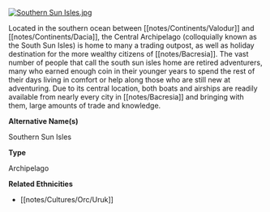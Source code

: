 
[![](assets/central%20islands.jpg "Southern Sun Isles.jpg")](/i/2481300 "Southern Sun Isles.jpg")

Located in the southern ocean between [[notes/Continents/Valodur]] and [[notes/Continents/Dacia]], the Central Archipelago (colloquially known as the South Sun Isles) is home to many a trading outpost, as well as holiday destination for the more wealthy citizens of [[notes/Bacresia]]. The vast number of people that call the south sun isles home are retired adventurers, many who earned enough coin in their younger years to spend the rest of their days living in comfort or help along those who are still new at adventuring. Due to its central location, both boats and airships are readily available from nearly every city in [[notes/Bacresia]] and bringing with them, large amounts of trade and knowledge.

**Alternative Name(s)**

Southern Sun Isles

**Type**

Archipelago

**Related Ethnicities**

*   [[notes/Cultures/Orc/Uruk]]